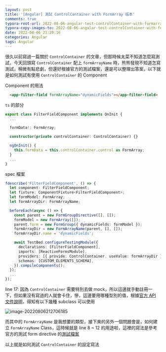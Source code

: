 ```yaml
---
layout: post
title: '[Angular] 測試 ControlContainer with FormArray 版本'
comments: true
typora-root-url: 2022-08-06-angular-test-controlContainer-with-formarrayname
typora-copy-images-to: 2022-08-06-angular-test-controlContainer-with-formarrayname
date: 2022-08-06 21:20:16
categories: Angular
tags: Angular
---
```


很久以前寫過一篇關於 `ControlContainer` 的文章，但那時候太菜不知道怎麼寫測試，今天回頭寫 `ControlContainer` 配上 `formArrayName` 時，熊熊發現不知道怎寫測試，稍微有點悲劇，但還好根據官方的測試檔案，還是可以整理出答案，以下就是如何測試有使用 `ControlContainer` 的 Component

<!-- more -->

Component 的用法

```html
  <app-filter-field formArrayName="dynamicFields"></app-filter-field>
```

`ts`  的部分

```typescript
export class FilterFieldComponent implements OnInit {
  ...

  formData!: FormArray;

  constructor(private controlContainer: ControlContainer) {}

  ngOnInit() {
    this.formData = this.controlContainer.control as FormArray;
  }
  ...
}
```

spec 檔案

```typescript
fdescribe('FilterFieldComponent', () => {
  let component: FilterFieldComponent;
  let fixture: ComponentFixture<FilterFieldComponent>;
  let formModel: FormArray;
  let formArrayDir: FormArrayName;

  beforeEach(async () => {
    const parent = new FormGroupDirective([], []);
    formModel = new FormArray([]);
    parent.form = new FormGroup({ dynamicFields: formModel });
    formArrayDir = new FormArrayName(parent, [], []);
    formArrayDir.name = 'dynamicFields';

    await TestBed.configureTestingModule({
      declarations: [FilterFieldComponent],
      imports: [ReactiveFormsModule],
      providers: [{ provide: ControlContainer, useValue: formArrayDir }],
      schemas: [CUSTOM_ELEMENTS_SCHEMA],
    }).compileComponents();
  });
  ...
});
```

line 17: 因為 `ControlContainer` 需要特別去做 mock，所以這邊就手動註冊一下，但如果沒有寫過的人就會卡住，慘，這邊要用哪種型別的值，根據[官方 API 文件說明](https://angular.io/api/forms/ControlContainer#controlcontainer)，得知有以下幾種 subclass 可以使用

![image-20220806212706185](image-20220806212706185.png)

而其中的 `FormArrayName` 是我想要的類型，接下來的另外一個問題會是，如何建立 `FormArrayName` Class，這時候就是  line 8 ~ 12 的用途啦，這裡的寫法是參考官方的測試 form directive 的[測試檔案](https://github.com/angular/angular/tree/main/packages/forms/test#L448-L454)

以上就是如何測試 `ControlContainer` 的設定寫法

